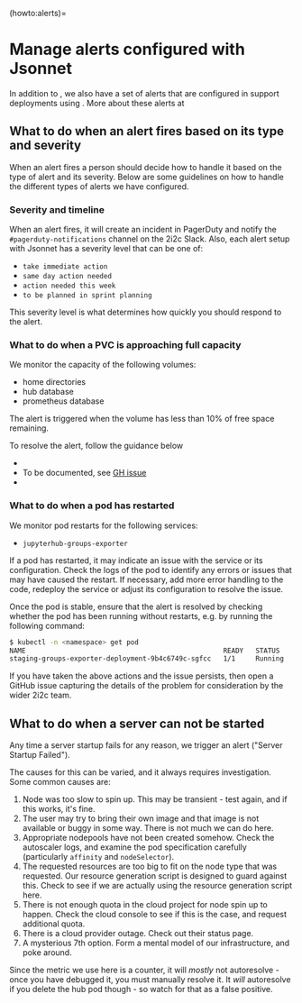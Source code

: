 (howto:alerts)=
# Manage alerts configured with Jsonnet

In addition to [](#uptime-checks), we also have a set of alerts that are configured in support deployments using [](#topic/jsonnet).
More about these alerts at [](jsonnet-alerts)

## What to do when an alert fires based on its type and severity
When an alert fires a person should decide how to handle it based on the type of alert and its severity.
Below are some guidelines on how to handle the different types of alerts we have configured.

### Severity and timeline

When an alert fires, it will create an incident in PagerDuty and notify the `#pagerduty-notifications` channel on the 2i2c Slack.
Also, each  alert setup with Jsonnet has a severity level that can be one of:

- `take immediate action`
- `same day action needed`
- `action needed this week`
- `to be planned in sprint planning`

This severity level is what determines how quickly you should respond to the alert.

### What to do when a PVC is approaching full capacity

We monitor the capacity of the following volumes:

- home directories
- hub database
- prometheus database

The alert is triggered when the volume has less than 10% of free space remaining.

To resolve the alert, follow the guidance below

- [](../../howto/filesystem-management/increase-disk-size.md)
- To be documented, see [GH issue](https://github.com/2i2c-org/infrastructure/issues/6187)
- [](../../sre-guide/prometheus-disk-resize.md)

### What to do when a pod has restarted

We monitor pod restarts for the following services:

- `jupyterhub-groups-exporter`

If a pod has restarted, it may indicate an issue with the service or its configuration. Check the logs of the pod to identify any errors or issues that may have caused the restart. If necessary, add more error handling to the code, redeploy the service or adjust its configuration to resolve the issue.

Once the pod is stable, ensure that the alert is resolved by checking whether the pod has been running without restarts, e.g. by running the following command:

```bash
$ kubectl -n <namespace> get pod
NAME                                                 READY   STATUS    RESTARTS      AGE
staging-groups-exporter-deployment-9b4c6749c-sgfcc   1/1     Running   0   10m
```

If you have taken the above actions and the issue persists, then open a GitHub issue capturing the details of the problem for consideration by the wider 2i2c team.

## What to do when a server can not be started

Any time a server startup fails for any reason, we trigger an alert ("Server Startup Failed").

The causes for this can be varied, and it always requires investigation.
Some common causes are:

1. Node was too slow to spin up. This may be transient - test again, and if this works, it's fine.
2. The user may try to bring their own image and that image is not available or buggy in some way. There is not much we can do here.
3. Appropriate nodepools have not been created somehow. Check the autoscaler logs, and examine the pod specification carefully (particularly `affinity` and `nodeSelector`).
4. The requested resources are too big to fit on the node type that was requested. Our resource generation script is designed to guard against this. Check to see if we are actually using the resource generation script here.
5. There is not enough quota in the cloud project for node spin up to happen. Check the cloud console to see if this is the case, and request additional quota.
6. There is a cloud provider outage. Check out their status page.
7. A mysterious 7th option. Form a mental model of our infrastructure, and poke around.

Since the metric we use here is a counter, it will *mostly* not autoresolve - once you have debugged it, you must manually resolve it. It *will* autoresolve if you delete the hub pod though - so watch for that as a false positive.